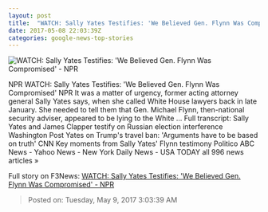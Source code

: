 ```yaml
---
layout: post
title:  "WATCH: Sally Yates Testifies: 'We Believed Gen. Flynn Was Compromised' - NPR"
date: 2017-05-08 22:03:39Z
categories: google-news-top-stories
---
```


![WATCH: Sally Yates Testifies: 'We Believed Gen. Flynn Was Compromised' - NPR](https://media.npr.org/assets/img/2017/05/08/gettyimages-680469420_wide-69de5201a10604bfd437d13deb92c202b41e193e.jpg?s=1400)

NPR WATCH: Sally Yates Testifies: 'We Believed Gen. Flynn Was Compromised' NPR It was a matter of urgency, former acting attorney general Sally Yates says, when she called White House lawyers back in late January. She needed to tell them that Gen. Michael Flynn, then-national security adviser, appeared to be lying to the White ... Full transcript: Sally Yates and James Clapper testify on Russian election interference Washington Post Yates on Trump's travel ban: 'Arguments have to be based on truth' CNN Key moments from Sally Yates' Flynn testimony Politico ABC News - Yahoo News - New York Daily News - USA TODAY all 996 news articles »


Full story on F3News: [WATCH: Sally Yates Testifies: 'We Believed Gen. Flynn Was Compromised' - NPR](http://www.f3nws.com/n/btZCHD)

> Posted on: Tuesday, May 9, 2017 3:03:39 AM

